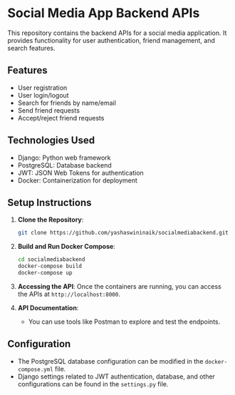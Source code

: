 # Social Media App Backend APIs

This repository contains the backend APIs for a social media application. It provides functionality for user authentication, friend management, and search features.

## Features

- User registration
- User login/logout
- Search for friends by name/email
- Send friend requests
- Accept/reject friend requests

## Technologies Used

- Django: Python web framework
- PostgreSQL: Database backend
- JWT: JSON Web Tokens for authentication
- Docker: Containerization for deployment

## Setup Instructions

1. **Clone the Repository**: 
    ```bash
    git clone https://github.com/yashaswininaik/socialmediabackend.git
    ```

2. **Build and Run Docker Compose**: 
    ```bash
    cd socialmediabackend
    docker-compose build
    docker-compose up
    ```

3. **Accessing the API**: 
    Once the containers are running, you can access the APIs at `http://localhost:8000`.

4. **API Documentation**: 
    - You can use tools like Postman to explore and test the endpoints.

## Configuration

- The PostgreSQL database configuration can be modified in the `docker-compose.yml` file.
- Django settings related to JWT authentication, database, and other configurations can be found in the `settings.py` file.
